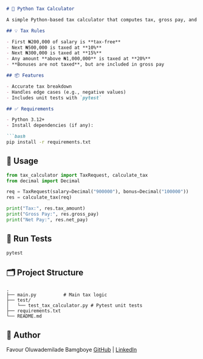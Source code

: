 ````markdown
# 🧮 Python Tax Calculator

A simple Python-based tax calculator that computes tax, gross pay, and net pay based on Nigerian tax rules.

## 💡 Tax Rules

- First ₦200,000 of salary is **tax-free**
- Next ₦500,000 is taxed at **10%**
- Next ₦300,000 is taxed at **15%**
- Any amount **above ₦1,000,000** is taxed at **20%**
- **Bonuses are not taxed**, but are included in gross pay

## 📦 Features

- Accurate tax breakdown
- Handles edge cases (e.g., negative values)
- Includes unit tests with `pytest`

## ✅ Requirements

- Python 3.12+
- Install dependencies (if any):

```bash
pip install -r requirements.txt
````

## 🚀 Usage

```python
from tax_calculator import TaxRequest, calculate_tax
from decimal import Decimal

req = TaxRequest(salary=Decimal("900000"), bonus=Decimal("100000"))
res = calculate_tax(req)

print("Tax:", res.tax_amount)
print("Gross Pay:", res.gross_pay)
print("Net Pay:", res.net_pay)
```

## 🧪 Run Tests

```bash
pytest
```

## 🗂️ Project Structure

```
.
├── main.py          # Main tax logic
├── test/
│   └── test_tax_calculator.py # Pytest unit tests
├── requirements.txt
└── README.md
```

## 👤 Author

Favour Oluwademilade Bamgboye
[GitHub](https://github.com/iamagbacoder) | [LinkedIn](https://linkedin.com/in/iamAgbaCoder)

```

